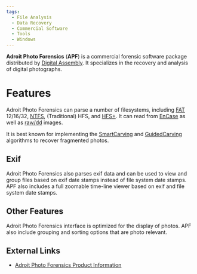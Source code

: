 ```yaml
---
tags:
  - File Analysis
  - Data Recovery
  - Commercial Software
  - Tools
  - Windows
---
```

**Adroit Photo Forensics** (**APF**) is a commercial forensic software
package distributed by [Digital Assembly](digital_assembly.md).
It specializes in the recovery and analysis of digital photographs.

# Features

Adroit Photo Forensics can parse a number of filesystems, including
[FAT](fat.md) 12/16/32, [NTFS](ntfs.md), (Traditional) HFS, and
[HFS+](hfs+.md). It can read from [EnCase](encase.md) as well as
[raw/dd](raw_image_format.md) images.

It is best known for implementing the [SmartCarving](file_carving_smartcarving.md)
and [GuidedCarving](file_carving_guidedcarving.md) algorithms to recover
fragmented photos.

## Exif

Adroit Photo Forensics also parses exif data and can be used to view and
group files based on exif date stamps instead of file system date
stamps. APF also includes a full zoomable time-line viewer based on exif
and file system date stamps.

## Other Features

Adroit Photo Forensics interface is optimized for the display of photos.
APF also include grouping and sorting options that are photo relevant.

## External Links

* [Adroit Photo Forensics Product Information](http://digital-assembly.com/products/adroit-photo-forensics/)
